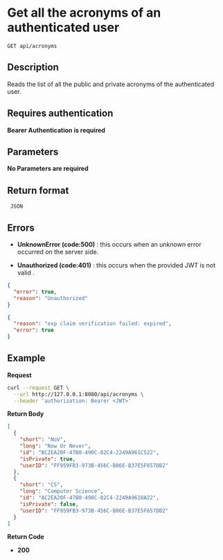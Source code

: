 # Get all the acronyms of an authenticated user

    GET api/acronyms

## Description

Reads the list of all the public and private acronyms of the authenticated user.

## Requires authentication

**Bearer Authentication is required**

## Parameters

**No Parameters are required**

## Return format

     JSON

## Errors

- **UnknownError (code:500)** : this occurs when an unknown error occurred on the server side.

- **Unauthorized (code:401)** : this occurs when the provided JWT is not valid .

```json
{
  "error": true,
  "reason": "Unauthorized"
}
```

```json
{
  "reason": "exp claim verification failed: expired",
  "error": true
}
```

## Example

**Request**

```bash
curl --request GET \
  --url http://127.0.0.1:8080/api/acronyms \
  --header 'authorization: Bearer <JWT>'
```

**Return Body**

```json
[
  {
    "short": "NoV",
    "long": "Now Or Never",
    "id": "BC2EA20F-47B0-490C-82C4-2249A961C522",
    "isPrivate": true,
    "userID": "FF959FB3-973B-456C-B86E-B37E5F657DB2"
  },
  {
    "short": "CS",
    "long": "Computer Science",
    "id": "AC2EA20F-47B0-490C-82C4-2249A9618A22",
    "isPrivate": false,
    "userID": "FF959FB3-973B-456C-B86E-B37E5F657DB2"
  }
]
```

**Return Code**

- **200**

